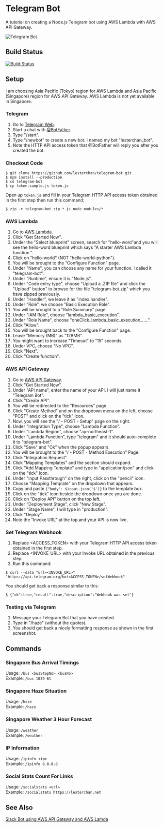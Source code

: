 # Telegram Bot
A tutorial on creating a Node.js Telegram bot using AWS Lambda with AWS API Gateway.

![Telegram Bot](https://c2.staticflickr.com/2/1528/25660481625_8438a20584_o.jpg)

## Build Status
[![Build Status](https://travis-ci.org/lesterchan/telegram-bot.svg?branch=master)](https://travis-ci.org/lesterchan/telegram-bot)

## Setup
I am choosing Asia Pacific (Tokyo) region for AWS Lambda and Asia Pacific (Singapore) region for AWS API Gateway. AWS Lambda is not yet available in Singapore.

### Telegram
1. Go to [Telegram Web](https://web.telegram.org/).
3. Start a chat with [@BotFather](https://telegram.me/BotFather).
4. Type "/start".
5. Type "/newbot" to create a new bot. I named my bot "lesterchan_bot".
6. Note the HTTP API access token that @BotFather will reply you after you created the bot.

### Checkout Code
```
$ git clone https://github.com/lesterchan/telegram-bot.git  
$ npm install --production  
$ cd telegram-bot  
$ cp token.sample.js token.js
```
Open up ```token.js``` and fill in your Telegram HTTP API access token obtained in the first step then run this command:
```
$ zip -r telegram-bot.zip *.js node_modules/*
```

### AWS Lambda
1. Go to [AWS Lambda](https://ap-northeast-1.console.aws.amazon.com/lambda/home?region=ap-northeast-1).
2. Click "Get Started Now".
3. Under the "Select blueprint" screen, search for "hello-word"and you will see the hello-word blueprint which says "A starter AWS Lambda function.".
4. Click on "hello-world" (NOT "hello-world-python").
5. You will be brought to the "Configure Function" page.
6. Under "Name", you can choose any name for your function. I called it "telegram-bot".
7. Under "Runtime", ensure it is "Node.js".
8. Under "Code entry type", choose "Upload a .ZIP file" and click the "Upload" button" to browse for the file "telegram-bot.zip" which you have zipped previously.
9. Under "Handler", we leave it as "index.handler".
10. Under "Role", we choose "Basic Execution Role".
11. You will be brought to a "Role Summary" page.
12. Under "IAM Role", choose "lambda_basic_execution".
13. Under "Role Name", choose "oneClick_lambda_basic_execution_.....".
14. Click "Allow".
15. You will be brought back to the "Configure Function" page.
16. Leave "Memory (MB)" as "128MB".
17. You might want to increase "Timeout" to "15" seconds.
18. Under VPC, choose "No VPC".
19. Click "Next".
20. Click "Create function".

### AWS API Gateway
1. Go to [AWS API Gateway](https://ap-southeast-1.console.aws.amazon.com/apigateway/home?region=ap-southeast-1).
2. Click "Get Started Now".
3. Under "API name", enter the name of your API. I will just name it "Telegram Bot".
4. Click "Create API".
5. You will be redirected to the "Resources" page.
6. Click "Create Method" and on the dropdown menu on the left, choose "POST" and click on the "tick" icon.
7. Now, you will see the "/ - POST - Setup" page on the right.
8. Under "Integration Type", choose "Lambda Function".
9. Under "Lambda Region", choose "ap-northeast-1".
10. Under "Lambda Function", type "telegram" and it should auto-complete it to "telegram-bot".
11. Click "Save" and "Ok" when the popup appears.
12. You will be brought to the "/ - POST - Method Execution" Page.
13. Click "Integration Request".
14. Click "Mapping Templates" and the section should expand.
15. Click "Add Mapping Template" and type in "application/json" and click on the "tick" icon.
16. Under "Input Passthrough" on the right, click on the "pencil" icon.
16. Choose "Mapping Template" on the dropdown that appears.
17. Copy and paste ```{"body": $input.json('$')}``` to the template box.
18. Click on the "tick" icon beside the dropdown once you are done.
19. Click on "Deploy API" button on the top left.
20. Under "Deployment Stage", click "New Stage".
21. Under "Stage Name", I will type in "production".
22. Click "Deploy".
23. Note the "Invoke URL" at the top and your API is now live.

### Set Telegram Webhook
1. Replace &lt;ACCESS_TOKEN&gt; with your Telegram HTTP API access token obtained in the first step. 
2. Replace &lt;INVOKE_URL&gt; with your Invoke URL obtained in the previous step.
3. Run this command:
```
$ curl --data "url=<INVOKE_URL>" "https://api.telegram.org/bot<ACCESS_TOKEN>/setWebhook"
```
You should get back a response similar to this:
```
$ {"ok":true,"result":true,"description":"Webhook was set"}
```

### Testing via Telegram
1. Message your Telegram Bot that you have created.
2. Type in "/haze" (without the quotes).
3. You should get back a nicely formatting response as shown in the first screenshot.

## Commands
### Singapore Bus Arrival Timings 
Usage: ```/bus <busStopNo> <busNo>```  
Example: ```/bus 1039 61```

### Singapore Haze Situation
Usage: ```/haze```  
Example: ```/haze```

### Singapore Weather 3 Hour Forecast
Usage: ```/weather```  
Example: ```/weather```

### IP Information
Usage: ```/ipinfo <ip>```  
Example: ```/ipinfo 8.8.8.8```

### Social Stats Count For Links
Usage: ```/socialstats <url>```  
Example: ```/socialstats https://lesterchan.net```

## See Also
[Slack Bot using AWS API Gateway and AWS Lamda](https://github.com/lesterchan/slack-bot)
